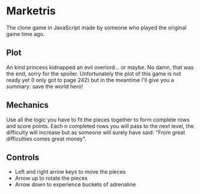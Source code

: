 # Marketris

The clone game in JavaScript made by someone who played the original game time ago.

## Plot

An kind princess kidnapped an evil overlord... or maybe. No damn, that was the end, sorry for the spoiler.
Unfortunately the plot of this game is not ready yet (I only got to page 242)
but in the meantime I'll give you a summary: save the world hero!

## Mechanics

Use all the logic you have to fit the pieces together to form complete rows and score points.
Each n completed rows you will pass to the next level, the difficulty will increase but as someone will surely have said: "From great difficulties comes great money".

## Controls

- Left and right arrow keys to move the pieces
- Arrow up to rotate the pieces
- Arrow down to experience buckets of adrenaline